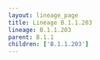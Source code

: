 ```yaml
---
layout: lineage_page
title: Lineage B.1.1.203
lineage: B.1.1.203
parent: B.1.1
children: ['B.1.1.203']
---
```

